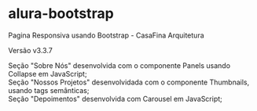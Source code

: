 # alura-bootstrap
Pagina Responsiva usando Bootstrap - CasaFina Arquitetura

Versão v3.3.7

Seção "Sobre Nós" desenvolvida com o componente Panels usando Collapse em JavaScript;<br>
Seção "Nossos Projetos" desenvolvidada com o componente Thumbnails, usando tags semânticas;<br>
Seção "Depoimentos" desenvolvida com Carousel em JavaScript;
